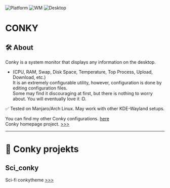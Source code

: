![Platform](https://img.shields.io/badge/platform-manjaro-green)
![WM](https://img.shields.io/badge/window%20manager-Wayland-blue)
![Desktop](https://img.shields.io/badge/desktop-KDE6-blueviolet)

# CONKY

## 🛠️ About
Conky is a system monitor that displays any information on the desktop.    
- (CPU, RAM, Swap, Disk Space, Temperature, Top Process, Upload, Download, etc.)    
It is an extremely configurable utility, however, configuration is done by editing configuration files.    
Some may find it discouraging at first, but there is nothing to worry about. You will eventually love it :D.    

✅ Tested on Manjaro/Arch Linux. May work with other KDE-Wayland setups.    

You can find my other Conky configurations. [here](https://codehack.cz/conky.html#gsc.tab=0)    
Conky homepage project. [>>>](https://github.com/brndnmtthws/conky/wiki)    

---

# 📱 Conky projekts     
      
## Sci_conky        
Sci-fi conkytheme   [>>>]()     
      
